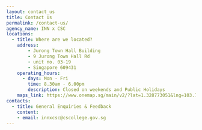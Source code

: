 ```yaml
---
layout: contact_us
title: Contact Us
permalink: /contact-us/
agency_name: INN x CSC
locations:
  - title: Where are we located?
    address:
        - Jurong Town Hall Building  
        - 9 Jurong Town Hall Rd
        - unit no. 03-19
        - Singapore 609431
    operating_hours:
      - days: Mon - Fri
        time: 8.30am - 6.00pm
        description: Closed on weekends and Public Holidays
    maps_link: https://www.onemap.sg/main/v2/?lat=1.328773051&lng=103.74186949999999
contacts:
  - title: General Enquiries & Feedback
    content:
    - email: innxcsc@cscollege.gov.sg
---
```

